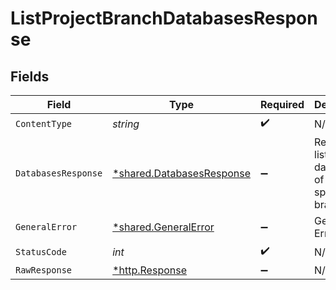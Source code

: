 # ListProjectBranchDatabasesResponse


## Fields

| Field                                                                 | Type                                                                  | Required                                                              | Description                                                           |
| --------------------------------------------------------------------- | --------------------------------------------------------------------- | --------------------------------------------------------------------- | --------------------------------------------------------------------- |
| `ContentType`                                                         | *string*                                                              | :heavy_check_mark:                                                    | N/A                                                                   |
| `DatabasesResponse`                                                   | [*shared.DatabasesResponse](../../models/shared/databasesresponse.md) | :heavy_minus_sign:                                                    | Returned a list of databases of the specified branch                  |
| `GeneralError`                                                        | [*shared.GeneralError](../../models/shared/generalerror.md)           | :heavy_minus_sign:                                                    | General Error                                                         |
| `StatusCode`                                                          | *int*                                                                 | :heavy_check_mark:                                                    | N/A                                                                   |
| `RawResponse`                                                         | [*http.Response](https://pkg.go.dev/net/http#Response)                | :heavy_minus_sign:                                                    | N/A                                                                   |